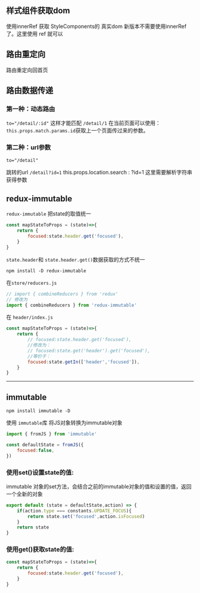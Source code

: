 ## 样式组件获取dom
使用innerRef 获取 StyleComponents的 真实dom
新版本不需要使用innerRef了。这里使用 ref 就可以
## 路由重定向
路由重定向回首页
<Redirect to='/'>

## 路由数据传递

### 第一种：动态路由
`to="/detail/:id"`
这样才能匹配 `/detail/1`
在当前页面可以使用：`this.props.match.params.id`获取上一个页面传过来的参数。

### 第二种：url参数
`to="/detail"`

跳转的url `/detail?id=1`
this.props.location.search : ?id=1
这里需要解析字符串获得参数



## redux-immutable
`redux-immutable` 把state的取值统一

```javascript
const mapStateToProps = (state)=>{
    return {
        focused:state.header.get('focused'),
    }
}
```
`state.header`和 `state.header.get()`数据获取的方式不统一
```
npm install -D redux-immutable
```
在`store/reducers.js`
```javascript
// import { combineReducers } from 'redux'
// 修改为
import { combineReducers } from 'redux-immutable'
```

在 `header/index.js`
```javascript
const mapStateToProps = (state)=>{
    return {
        // focused:state.header.get('focused'),
        //修改为：
        // focused:state.get('header').get('focused'),
        //等价于：
        focused:state.getIn(['header','focused']),
    }
}
```
---
## immutable

```
npm install immutable -D
```

使用 `immutable`库 将JS对象转换为immutable对象

```javascript
import { fromJS } from 'immutable'

const defaultState = fromJS({
    focused:false,
})
```

### 使用set()设置state的值:
immutable 对象的set方法，会结合之前的immutable对象的值和设置的值，返回一个全新的对象
```javascript
export default (state = defaultState,action) => {
    if(action.type === constants.UPDATE_FOCUS){
        return state.set('focused',action.isFocused)
    }
    return state
}
```
### 使用get()获取state的值:
```javascript
const mapStateToProps = (state)=>{
    return {
        focused:state.header.get('focused'),
    }
}
```

